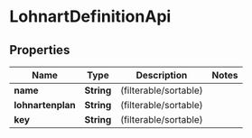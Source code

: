 
# LohnartDefinitionApi

## Properties
Name | Type | Description | Notes
------------ | ------------- | ------------- | -------------
**name** | **String** |  (filterable/sortable) | 
**lohnartenplan** | **String** |  (filterable/sortable) | 
**key** | **String** |  (filterable/sortable) | 



